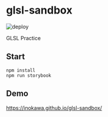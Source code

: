 # glsl-sandbox

![deploy](https://github.com/inokawa/glsl-sandbox/workflows/deploy/badge.svg?branch=master)

GLSL Practice

## Start

```
npm install
npm run storybook
```

## Demo

https://inokawa.github.io/glsl-sandbox/
